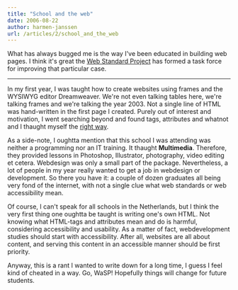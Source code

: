 ```yaml
---
title: "School and the web"
date: 2006-08-22
author: harmen-janssen
url: /articles/2/school_and_the_web
---
```


<p>
What has always bugged me is the way I've been educated in building web pages. I think it's great the <a href="http://www.webstandards.org/action/edutf" title="Visit the WaSP Education Task Force website">Web Standard Project</a> has formed a task force for improving that particular case.
</p>

---

In my first year, I was taught how to create websites using frames and the WYSIWYG editor Dreamweaver. We're not even talking tables here, we're talking frames and we're talking the year 2003. Not a single line of HTML was hand-written in the first page I created. Purely out of interest and motivation, I went searching beyond and found tags, attributes and whatnot and I thaught myself the [right way](http://www.w3.org/TR/WAI-WEBCONTENT/ "The right way according to the World Wide Web Consortium").

As a side-note, I oughtta mention that this school I was attending was neither a programming nor an IT training. It thaught **Multimedia**. Therefore, they provided lessons in Photoshop, Illustrator, photography, video editing et cetera. Webdesign was only a small part of the package. Nevertheless, a lot of people in my year really wanted to get a job in webdesign or development. So there you have it: a couple of dozen graduates all being very fond of the internet, with not a single clue what web standards or web accessibility mean.

Of course, I can't speak for all schools in the Netherlands, but I think the very first thing one oughtta be taught is writing one's own HTML. Not knowing what HTML-tags and attributes mean and do is harmful, considering accessibility and usability. As a matter of fact, webdevelopment studies should start with accessibility. After all, websites are all about content, and serving this content in an accessible manner should be first priority.

Anyway, this is a rant I wanted to write down for a long time, I guess I feel kind of cheated in a way. Go, WaSP! Hopefully things will change for future students.

